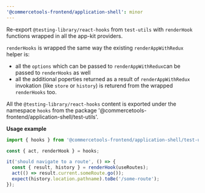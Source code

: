 ```yaml
---
'@commercetools-frontend/application-shell': minor
---
```


Re-export `@testing-library/react-hooks` from `test-utils` with `renderHook` functions wrapped in all the app-kit providers.

`renderHooks` is wrapped the same way the existing `renderAppWithRedux` helper is:

- all the `options` which can be passed to `renderAppWithRedux`can be passed to `renderHooks` as well
- all the additional poperties returned as a result of `renderAppWithRedux` invokation (like `store` or `history`) is returend from the wrapped `renderHooks` too.

All the `@testing-library/react-hooks` content is exported under the namespace `hooks` from the package '@commercetools-frontend/application-shell/test-utils'.

**Usage example**

```jsx
import { hooks } from '@commercetools-frontend/application-shell/test-utils';

const { act, renderHook } = hooks;

it('should navigate to a route', () => {
  const { result, history } = renderHook(useRoutes);
  act(() => result.current.someRoute.go());
  expect(history.location.pathname).toBe('/some-route');
});
```
